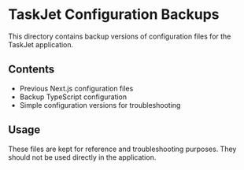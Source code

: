 # TaskJet Configuration Backups

This directory contains backup versions of configuration files for the TaskJet application.

## Contents

- Previous Next.js configuration files
- Backup TypeScript configuration
- Simple configuration versions for troubleshooting

## Usage

These files are kept for reference and troubleshooting purposes. They should not be used directly in the application.
